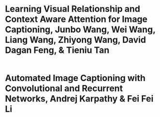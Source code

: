 # Learning Visual Relationship and Context Aware Attention for Image Captioning, Junbo Wang, Wei Wang, Liang Wang, Zhiyong Wang, David Dagan Feng, & Tieniu Tan
![]()
# Automated Image Captioning with Convolutional and Recurrent Networks, Andrej Karpathy & Fei Fei Li
![]()
